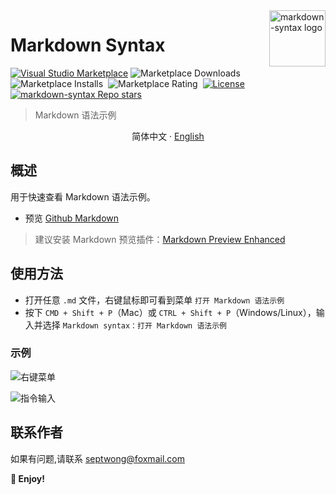 <img align="right" width="90px" src="https://free2.yunpng.top/2024/10/16/670f457bc5f7a.png" alt="markdown-syntax logo" />

# Markdown Syntax

[![Visual Studio Marketplace](https://img.shields.io/visual-studio-marketplace/v/septwong.markdown-syntax?color=brightgreen&label=Visual%20Studio%20Marketplace)](https://marketplace.visualstudio.com/items?itemName=septwong.markdown-syntax)
![Marketplace Downloads](https://img.shields.io/visual-studio-marketplace/d/septwong.markdown-syntax)&nbsp;
![Marketplace Installs](https://img.shields.io/visual-studio-marketplace/i/septwong.markdown-syntax)&nbsp;
![Marketplace Rating](https://img.shields.io/visual-studio-marketplace/r/septwong.markdown-syntax)&nbsp;
[![License](https://img.shields.io/badge/license-MIT-green.svg?style=flat)](https://raw.githubusercontent.com/Septemberwh/markdown-syntax/main/LICENSE)&nbsp;
<a href="https://github.com/Septemberwh/markdown-syntax">
    <img alt="markdown-syntax Repo stars" src="https://img.shields.io/github/stars/Septemberwh/markdown-syntax">
</a>

> Markdown 语法示例

<p align="center">
    <span> 简体中文</span>
    ·
    <a href="https://github.com/Septemberwh/markdown-syntax/blob/main/README_US.md">English</a>
</p>

## 概述

用于快速查看 Markdown 语法示例。

- 预览 [Github Markdown](https://github.com/Septemberwh/markdown-syntax/blob/main/markdown.md)
<!-- - 预览 [Local Markdown](./markdown.md) -->

> 建议安装 Markdown 预览插件：[Markdown Preview Enhanced](https://marketplace.visualstudio.com/items?itemName=shd101wyy.markdown-preview-enhanced)

## 使用方法

- 打开任意 `.md` 文件，右键鼠标即可看到菜单 `打开 Markdown 语法示例`
- 按下 `CMD + Shift + P`（Mac）或 `CTRL + Shift + P`（Windows/Linux），输入并选择 `Markdown syntax：打开 Markdown 语法示例`

### 示例

![右键菜单](https://free2.yunpng.top/2024/10/16/670f455078df5.png)

![指令输入](https://free2.yunpng.top/2024/10/16/670f455076a40.png)

## 联系作者

如果有问题,请联系 septwong@foxmail.com

**🎉 Enjoy!**